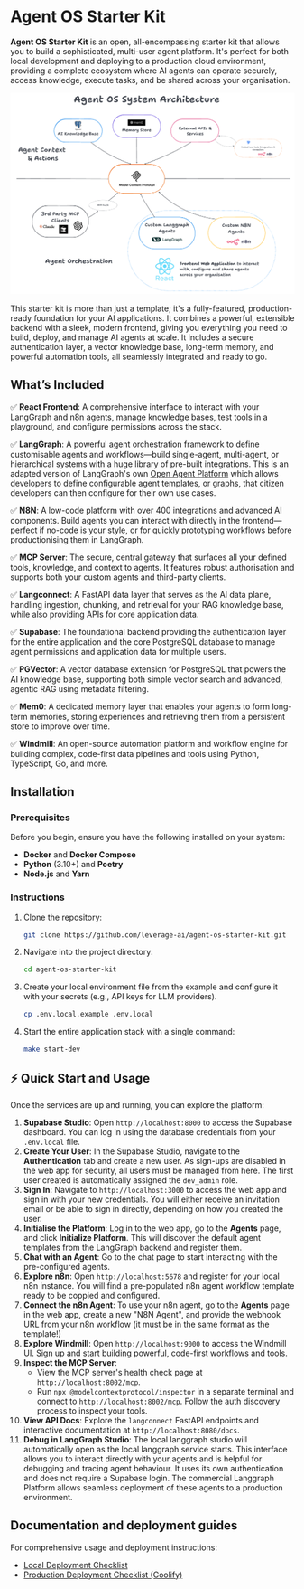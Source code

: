 # Agent OS Starter Kit

**Agent OS Starter Kit** is an open, all-encompassing starter kit that allows you to build a sophisticated, multi-user agent platform. It's perfect for both local development and deploying to a production cloud environment, providing a complete ecosystem where AI agents can operate securely, access knowledge, execute tasks, and be shared across your organisation.

![Agent OS System Architecture](public/agentOSsystemdiagram.png)

This starter kit is more than just a template; it's a fully-featured, production-ready foundation for your AI applications. It combines a powerful, extensible backend with a sleek, modern frontend, giving you everything you need to build, deploy, and manage AI agents at scale. It includes a secure authentication layer, a vector knowledge base, long-term memory, and powerful automation tools, all seamlessly integrated and ready to go.

## What’s Included

✅ **React Frontend**: A comprehensive interface to interact with your LangGraph and n8n agents, manage knowledge bases, test tools in a playground, and configure permissions across the stack.

✅ **LangGraph**: A powerful agent orchestration framework to define customisable agents and workflows—build single-agent, multi-agent, or hierarchical systems with a huge library of pre-built integrations. This is an adapted version of LangGraph's own [Open Agent Platform](https://docs.langchain.com/labs/oap) which allows developers to define configurable agent templates, or graphs, that citizen developers can then configure for their own use cases.

✅ **N8N**: A low-code platform with over 400 integrations and advanced AI components. Build agents you can interact with directly in the frontend—perfect if no-code is your style, or for quickly prototyping workflows before productionising them in LangGraph.

✅ **MCP Server**: The secure, central gateway that surfaces all your defined tools, knowledge, and context to agents. It features robust authorisation and supports both your custom agents and third-party clients.

✅ **Langconnect**: A FastAPI data layer that serves as the AI data plane, handling ingestion, chunking, and retrieval for your RAG knowledge base, while also providing APIs for core application data.

✅ **Supabase**: The foundational backend providing the authentication layer for the entire application and the core PostgreSQL database to manage agent permissions and application data for multiple users.

✅ **PGVector**: A vector database extension for PostgreSQL that powers the AI knowledge base, supporting both simple vector search and advanced, agentic RAG using metadata filtering.

✅ **Mem0**: A dedicated memory layer that enables your agents to form long-term memories, storing experiences and retrieving them from a persistent store to improve over time.

✅ **Windmill**: An open-source automation platform and workflow engine for building complex, code-first data pipelines and tools using Python, TypeScript, Go, and more.

## Installation

### Prerequisites

Before you begin, ensure you have the following installed on your system:
-   **Docker** and **Docker Compose**
-   **Python** (3.10+) and **Poetry**
-   **Node.js** and **Yarn**

### Instructions

1.  Clone the repository:
    ```bash
    git clone https://github.com/leverage-ai/agent-os-starter-kit.git
    ```
2.  Navigate into the project directory:
    ```bash
    cd agent-os-starter-kit
    ```
3.  Create your local environment file from the example and configure it with your secrets (e.g., API keys for LLM providers).
    ```bash
    cp .env.local.example .env.local
    ```
4.  Start the entire application stack with a single command:
    ```bash
    make start-dev
    ```

## ⚡️ Quick Start and Usage

Once the services are up and running, you can explore the platform:

1.  **Supabase Studio**: Open `http://localhost:8000` to access the Supabase dashboard. You can log in using the database credentials from your `.env.local` file.
2.  **Create Your User**: In the Supabase Studio, navigate to the **Authentication** tab and create a new user. As sign-ups are disabled in the web app for security, all users must be managed from here. The first user created is automatically assigned the `dev_admin` role.
3.  **Sign In**: Navigate to `http://localhost:3000` to access the web app and sign in with your new credentials. You will either receive an invitation email or be able to sign in directly, depending on how you created the user.
4.  **Initialise the Platform**: Log in to the web app, go to the **Agents** page, and click **Initialize Platform**. This will discover the default agent templates from the LangGraph backend and register them.
5.  **Chat with an Agent**: Go to the chat page to start interacting with the pre-configured agents.
6.  **Explore n8n**: Open `http://localhost:5678` and register for your local n8n instance. You will find a pre-populated n8n agent workflow template ready to be coppied and configured.
7.  **Connect the n8n Agent**: To use your n8n agent, go to the **Agents** page in the web app, create a new "N8N Agent", and provide the webhook URL from your n8n workflow (it must be in the same format as the template!)
8.  **Explore Windmill**: Open `http://localhost:9000` to access the Windmill UI. Sign up and start building powerful, code-first workflows and tools.
9.  **Inspect the MCP Server**:
    -   View the MCP server's health check page at `http://localhost:8002/mcp`.
    -   Run `npx @modelcontextprotocol/inspector` in a separate terminal and connect to `http://localhost:8002/mcp`. Follow the auth discovery process to inspect your tools.
10. **View API Docs**: Explore the `langconnect` FastAPI endpoints and interactive documentation at `http://localhost:8080/docs`.
11. **Debug in LangGraph Studio**: The local langgraph studio will automatically open as the local langgraph service starts. This interface allows you to interact directly with your agents and is helpful for debugging and tracing agent behaviour. It uses its own authentication and does not require a Supabase login. The commercial Langgraph Platform allows seamless deployment of these agents to a production environment.

## Documentation and deployment guides

For comprehensive usage and deployment instructions:

- [Local Deployment Checklist](deployment_docs/local_deployment_checklist.md)
- [Production Deployment Checklist (Coolify)](deployment_docs/cloud_deployment_checklist_coolify.md)